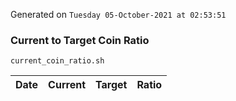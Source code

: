 Generated on `Tuesday 05-October-2021 at 02:53:51`

### Current to Target Coin Ratio
`current_coin_ratio.sh`

Date|Current|Target|Ratio
---|---|---|---
